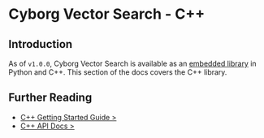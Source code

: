 # Cyborg Vector Search - C++

## Introduction

As of `v1.0.0`, Cyborg Vector Search is available as an [embedded library](../general/deployment-models.md) in Python and C++. This section of the docs covers the C++ library.

## Further Reading

- [C++ Getting Started Guide >](getting-started-cpp.md)
- [C++ API Docs >](cpp-api.md)
